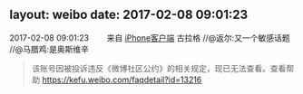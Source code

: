 layout: weibo
date: 2017-02-08 09:01:23
---
2017-02-08 09:01:23  &nbsp;&nbsp;&nbsp;&nbsp;&nbsp;&nbsp; 来自 <a href="http://app.weibo.com/t/feed/9ksdit" rel="nofollow">iPhone客户端</a>
古拉格 //@返尔:又一个敏感话题 //@马腊鸡:是奥斯维辛
>  该账号因被投诉违反《微博社区公约》的相关规定，现已无法查看。查看帮助 https://kefu.weibo.com/faqdetail?id=13216
